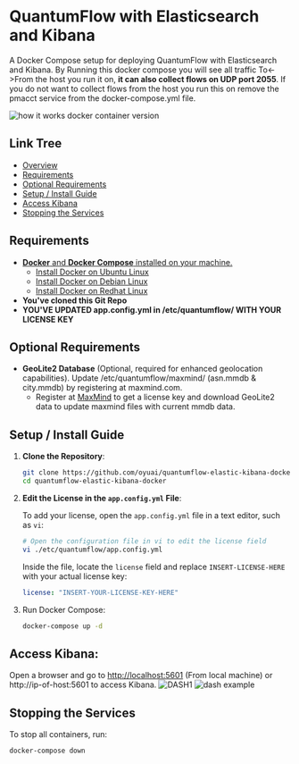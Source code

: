 # QuantumFlow with Elasticsearch and Kibana
A Docker Compose setup for deploying QuantumFlow with Elasticsearch and Kibana.
By Running this docker compose you will see all traffic To<->From the host you run it on, **it can also collect flows on UDP port 2055**. If you do not want to collect flows from the host you run this on remove the pmacct service from the docker-compose.yml file.

![how it works docker container version](https://github.com/user-attachments/assets/39079e14-6745-4135-9fc5-b1fb5dab825c)

## Link Tree
- [Overview](#quantumflow-with-elasticsearch-and-kibana)
- [Requirements](#requirements)
- [Optional Requirements](#optional-requirements)
- [Setup / Install Guide](#setup--install-guide)
- [Access Kibana](#access-kibana)
- [Stopping the Services](#stopping-the-services)
  
## Requirements
- [**Docker** and **Docker Compose** installed on your machine.](https://docs.docker.com/engine/install/)
    - [Install Docker on Ubuntu Linux](https://docs.docker.com/engine/install/ubuntu/)
    - [Install Docker on Debian Linux](https://docs.docker.com/engine/install/debian/)
    - [Install Docker on Redhat Linux](https://docs.docker.com/engine/install/rhel/)
- **You've cloned this Git Repo**
- **YOU'VE UPDATED app.config.yml in /etc/quantumflow/ WITH YOUR LICENSE KEY**

## Optional Requirements
- **GeoLite2 Database** (Optional, required for enhanced geolocation capabilities). Update /etc/quantumflow/maxmind/ (asn.mmdb & city.mmdb) by registering at maxmind.com.
  - Register at [MaxMind](https://www.maxmind.com) to get a license key and download GeoLite2 data to update maxmind files with current mmdb data.
  
## Setup / Install Guide

1. **Clone the Repository**:
   ```bash
   git clone https://github.com/oyuai/quantumflow-elastic-kibana-docker.git
   cd quantumflow-elastic-kibana-docker
2. **Edit the License in the `app.config.yml` File**:

   To add your license, open the `app.config.yml` file in a text editor, such as `vi`:

   ```bash
   # Open the configuration file in vi to edit the license field
   vi ./etc/quantumflow/app.config.yml
   ```
   
   Inside the file, locate the `license` field and replace `INSERT-LICENSE-HERE` with your actual license key:
   ```yaml
   license: "INSERT-YOUR-LICENSE-KEY-HERE"
   ```
3. Run Docker Compose:
   ```bash
   docker-compose up -d
   ```


## Access Kibana:
Open a browser and go to [http://localhost:5601](http://localhost:5601) (From local machine) or http://ip-of-host:5601 to access Kibana.
![DASH1](https://github.com/user-attachments/assets/e3587823-1a2e-4839-976c-5214629ddc93)
![dash example](https://github.com/user-attachments/assets/9c26248f-13d1-4f80-82f6-d4feae1a954b)
## Stopping the Services
To stop all containers, run:

```bash
docker-compose down
